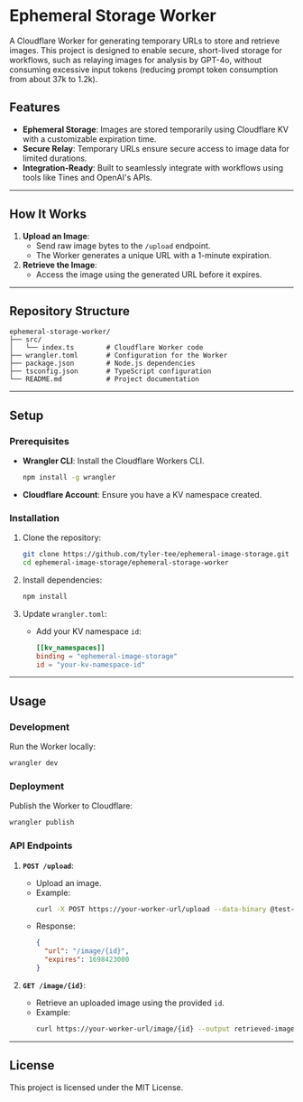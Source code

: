 # Ephemeral Storage Worker

A Cloudflare Worker for generating temporary URLs to store and retrieve images. This project is designed to enable secure, short-lived storage for workflows, such as relaying images for analysis by GPT-4o, without consuming excessive input tokens (reducing prompt token consumption from about 37k to 1.2k).

## Features
- **Ephemeral Storage**: Images are stored temporarily using Cloudflare KV with a customizable expiration time.
- **Secure Relay**: Temporary URLs ensure secure access to image data for limited durations.
- **Integration-Ready**: Built to seamlessly integrate with workflows using tools like Tines and OpenAI's APIs.

---

## How It Works
1. **Upload an Image**:
   - Send raw image bytes to the `/upload` endpoint.
   - The Worker generates a unique URL with a 1-minute expiration.
2. **Retrieve the Image**:
   - Access the image using the generated URL before it expires.

---

## Repository Structure
```plaintext
ephemeral-storage-worker/
├── src/
│   └── index.ts        # Cloudflare Worker code
├── wrangler.toml       # Configuration for the Worker
├── package.json        # Node.js dependencies
├── tsconfig.json       # TypeScript configuration
└── README.md           # Project documentation
```

---

## Setup

### Prerequisites
- **Wrangler CLI**: Install the Cloudflare Workers CLI.
  ```bash
  npm install -g wrangler
  ```
- **Cloudflare Account**: Ensure you have a KV namespace created.

### Installation
1. Clone the repository:
   ```bash
   git clone https://github.com/tyler-tee/ephemeral-image-storage.git
   cd ephemeral-image-storage/ephemeral-storage-worker
   ```

2. Install dependencies:
   ```bash
   npm install
   ```

3. Update `wrangler.toml`:
   - Add your KV namespace `id`:
     ```toml
     [[kv_namespaces]]
     binding = "ephemeral-image-storage"
     id = "your-kv-namespace-id"
     ```

---

## Usage

### Development
Run the Worker locally:
```bash
wrangler dev
```

### Deployment
Publish the Worker to Cloudflare:
```bash
wrangler publish
```

### API Endpoints
1. **`POST /upload`**:
   - Upload an image.
   - Example:
     ```bash
     curl -X POST https://your-worker-url/upload --data-binary @test-image.png
     ```
   - Response:
     ```json
     {
       "url": "/image/{id}",
       "expires": 1698423000
     }
     ```

2. **`GET /image/{id}`**:
   - Retrieve an uploaded image using the provided `id`.
   - Example:
     ```bash
     curl https://your-worker-url/image/{id} --output retrieved-image.png
     ```

---

## License
This project is licensed under the MIT License.
